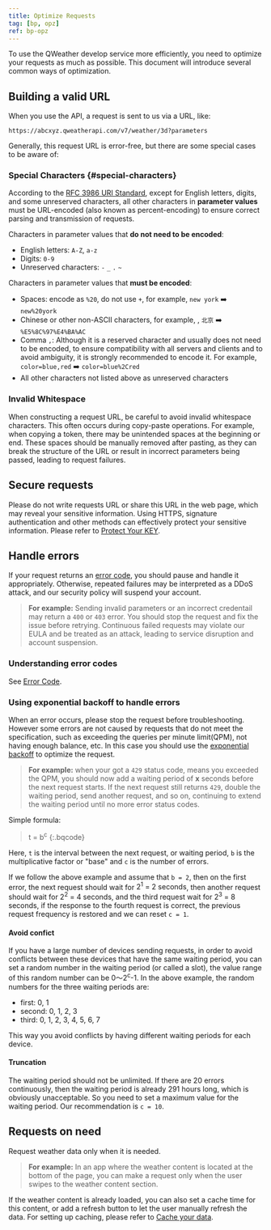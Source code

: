 ```yaml
---
title: Optimize Requests
tag: [bp, opz]
ref: bp-opz
---
```


To use the QWeather develop service more efficiently, you need to optimize your requests as much as possible. This document will introduce several common ways of optimization.

## Building a valid URL

When you use the API, a request is sent to us via a URL, like:

```
https://abcxyz.qweatherapi.com/v7/weather/3d?parameters
```

Generally, this request URL is error-free, but there are some special cases to be aware of:

### Special Characters {#special-characters}

According to the [RFC 3986 URI Standard](https://datatracker.ietf.org/doc/html/rfc3986), except for English letters, digits, and some unreserved characters, all other characters in **parameter values** must be URL-encoded (also known as percent-encoding) to ensure correct parsing and transmission of requests.

Characters in parameter values that **do not need to be encoded**:

- English letters: `A-Z`, `a-z`
- Digits: `0-9`
- Unreserved characters: `-` `_` `.` `~`

Characters in parameter values that **must be encoded**:

- Spaces: encode as `%20`, do not use `+`, for example, `new york` ➡️ `new%20york`
- Chinese or other non-ASCII characters, for example, , `北京` ➡️ `%E5%8C%97%E4%BA%AC`
- Comma `,`: Although it is a reserved character and usually does not need to be encoded, to ensure compatibility with all servers and clients and to avoid ambiguity, it is strongly recommended to encode it. For example, `color=blue,red` ➡️ `color=blue%2Cred`
- All other characters not listed above as unreserved characters

### Invalid Whitespace

When constructing a request URL, be careful to avoid invalid whitespace characters. This often occurs during copy-paste operations. For example, when copying a token, there may be unintended spaces at the beginning or end. These spaces should be manually removed after pasting, as they can break the structure of the URL or result in incorrect parameters being passed, leading to request failures.

## Secure requests

Please do not write requests URL or share this URL in the web page, which may reveal your sensitive information. Using HTTPS, signature authentication and other methods can effectively protect your sensitive information. Please refer to [Protect Your KEY](/en/docs/best-practices/protect-data-key/).

## Handle errors

If your request returns an [error code](/en/docs/resource/error-code/), you should pause and handle it appropriately. Otherwise, repeated failures may be interpreted as a DDoS attack, and our security policy will suspend your account.

> **For example:** Sending invalid parameters or an incorrect credentail may return a `400` or `403` error. You should stop the request and fix the issue before retrying. Continuous failed requests may violate our EULA and be treated as an attack, leading to service disruption and account suspension.

### Understanding error codes

See [Error Code](/en/docs/resource/error-code/).

### Using exponential backoff to handle errors

When an error occurs, please stop the request before troubleshooting. However some errors are not caused by requests that do not meet the specification, such as exceeding the queries per minute limit(QPM), not having enough balance, etc. In this case you should use the [exponential backoff](https://en.wikipedia.org/wiki/Exponential_backoff) to optimize the request.

> **For example:** when your got a `429` status code, means you exceeded the QPM, you should now add a waiting period of **x** seconds before the next request starts. If the next request still returns `429`, double the waiting period, send another request, and so on, continuing to extend the waiting period until no more error status codes.

Simple formula:

> t = b<sup>c</sup>
{:.bqcode}

Here, `t` is the interval between the next request, or waiting period, `b` is the multiplicative factor or "base" and `c` is the number of errors.

If we follow the above example and assume that `b = 2`, then on the first error, the next request should wait for <span class="label code">2<sup>1</sup> = 2 seconds</span>, then another request should wait for <span class="label code">2<sup>2</sup> = 4 seconds</span>, and the third request wait for <span class="label code">2<sup>3</sup> = 8 seconds</span>, if the response to the fourth request is correct, the previous request frequency is restored and we can reset `c = 1`.

#### Avoid confict

If you have a large number of devices sending requests, in order to avoid conflicts between these devices that have the same waiting period, you can set a random number in the waiting period (or called a slot), the value range of this random number can be <span class="label code">0～2<sup>c</sup>-1</span>. In the above example, the random numbers for the three waiting periods are:

- first: 0, 1
- second: 0, 1, 2, 3
- third: 0, 1, 2, 3, 4, 5, 6, 7

This way you avoid conflicts by having different waiting periods for each device.

#### Truncation

The waiting period should not be unlimited. If there are 20 errors continuously, then the waiting period is already 291 hours long, which is obviously unacceptable. So you need to set a maximum value for the waiting period. Our recommendation is `c = 10`.

## Requests on need

Request weather data only when it is needed.

> **For example:** In an app where the weather content is located at the bottom of the page, you can make a request only when the user swipes to the weather content section.

If the weather content is already loaded, you can also set a cache time for this content, or add a refresh button to let the user manually refresh the data. For setting up caching, please refer to [Cache your data](/en/docs/best-practices/cache/).

